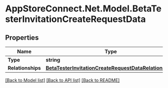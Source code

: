 # AppStoreConnect.Net.Model.BetaTesterInvitationCreateRequestData

## Properties

Name | Type | Description | Notes
------------ | ------------- | ------------- | -------------
**Type** | **string** |  | 
**Relationships** | [**BetaTesterInvitationCreateRequestDataRelationships**](BetaTesterInvitationCreateRequestDataRelationships.md) |  | 

[[Back to Model list]](../README.md#documentation-for-models) [[Back to API list]](../README.md#documentation-for-api-endpoints) [[Back to README]](../README.md)

